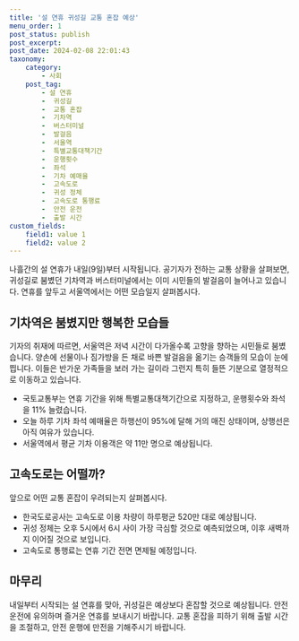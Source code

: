 ```yaml
---
title: '설 연휴 귀성길 교통 혼잡 예상'
menu_order: 1
post_status: publish
post_excerpt: 
post_date: 2024-02-08 22:01:43
taxonomy:
    category:
        - 사회
    post_tag:
        - 설 연휴
        -  귀성길
        -  교통 혼잡
        -  기차역
        -  버스터미널
        -  발걸음
        -  서울역
        -  특별교통대책기간
        -  운행횟수
        -  좌석
        -  기차 예매율
        -  고속도로
        -  귀성 정체
        -  고속도로 통행료
        -  안전 운전
        -  출발 시간
custom_fields:
    field1: value 1
    field2: value 2
---
```


나흘간의 설 연휴가 내일(9일)부터 시작됩니다. 공기자가 전하는 교통 상황을 살펴보면, 귀성길로 붐볐던 기차역과 버스터미널에서는 이미 시민들의 발걸음이 늘어나고 있습니다. 연휴를 앞두고 서울역에서는 어떤 모습일지 살펴봅시다.
## 기차역은 붐볐지만 행복한 모습들
기자의 취재에 따르면, 서울역은 저녁 시간이 다가올수록 고향을 향하는 시민들로 붐볐습니다. 양손에 선물이나 짐가방을 든 채로 바쁜 발걸음을 옮기는 승객들의 모습이 눈에 띕니다. 이들은 반가운 가족들을 보러 가는 길이라 그런지 특히 들뜬 기분으로 열정적으로 이동하고 있습니다.
- 국토교통부는 연휴 기간을 위해 특별교통대책기간으로 지정하고, 운행횟수와 좌석을 11% 늘렸습니다.
- 오늘 하루 기차 좌석 예매율은 하행선이 95%에 달해 거의 매진 상태이며, 상행선은 아직 여유가 있습니다.
- 서울역에서 평균 기차 이용객은 약 11만 명으로 예상됩니다.
## 고속도로는 어떨까?
앞으로 어떤 교통 혼잡이 우려되는지 살펴봅시다.
- 한국도로공사는 고속도로 이용 차량이 하루평균 520만 대로 예상됩니다.
- 귀성 정체는 오후 5시에서 6시 사이 가장 극심할 것으로 예측되었으며, 이후 새벽까지 이어질 것으로 보입니다.
- 고속도로 통행료는 연휴 기간 전면 면제될 예정입니다.
## 마무리
내일부터 시작되는 설 연휴를 맞아, 귀성길은 예상보다 혼잡할 것으로 예상됩니다. 안전 운전에 유의하며 즐거운 연휴를 보내시기 바랍니다. 교통 혼잡을 피하기 위해 출발 시간을 조절하고, 안전 운행에 만전을 기해주시기 바랍니다.
